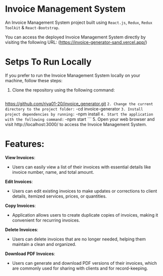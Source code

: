 # Invoice Management System
An Invoice Management System project built using `React.js`, `Redux`, `Redux Toolkit` & `React-Bootstrap`.

You can access the deployed Invoice Management System directly by visiting the following URL:
(https://invoice-generator-sand.vercel.app/)
# Setps To Run Locally
If you prefer to run the Invoice Management System locally on your machine, follow these steps:

1. Clone the repository using the following command:
    ```
  https://github.com/riya01-20/invoice_generator.git
    ```
2. Change the current directory to the project folder:
    ```
    -cd invoice-generator
    ```
3. Install project dependencies by running:
    ```
   -npm install
    ```
4. Start the application with the following command:
    ```
    -npm start
    ```
5. Open your web browser and visit http://localhost:3000/ to access the Invoice Management System.

# Features:
**View Invoices**: 
- Users can easily view a list of their invoices with essential details like invoice number, name, and total amount.

**Edit Invoices**:
- Users can edit existing invoices to make updates or corrections to client details, itemized services, prices, or quantities.

**Copy Invoices**:
- Application allows users to create duplicate copies of invoices, making it convenient for recurring invoices.

**Delete Invoices**:
- Users can delete invoices that are no longer needed, helping them maintain a clean and organized.

**Download PDF Invoices**:
- Users can generate and download PDF versions of their invoices, which are commonly used for sharing with clients and for record-keeping.

